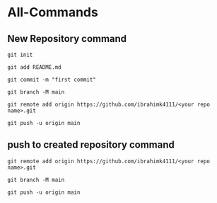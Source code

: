 # All-Commands

## New Repository command

`git init`

`git add README.md`

`git commit -m "first commit"`

`git branch -M main`

`git remote add origin https://github.com/ibrahimk4111/<your repo name>.git`

`git push -u origin main`

## push to created repository command

`git remote add origin https://github.com/ibrahimk4111/<your repo name>.git`

`git branch -M main`

`git push -u origin main`
